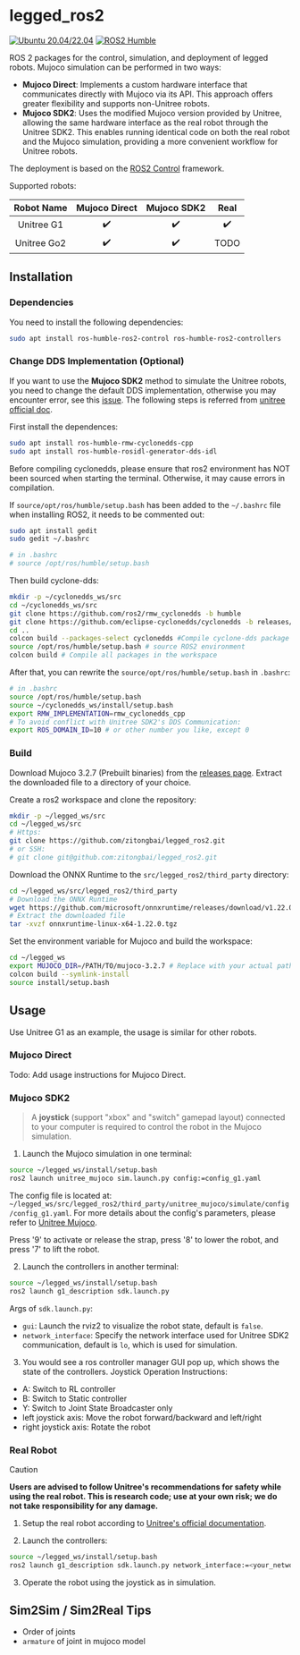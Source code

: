 # legged_ros2

[![Ubuntu 20.04/22.04](https://img.shields.io/badge/Ubuntu-22.04-blue.svg?logo=ubuntu)](https://ubuntu.com/) [![ROS2 Humble](https://img.shields.io/badge/ROS2-Humble-blue.svg?logo=ros)](https://docs.ros.org/en/humble/index.html)

ROS 2 packages for the control, simulation, and deployment of legged robots. Mujoco simulation can be performed in two ways:

- **Mujoco Direct**: Implements a custom hardware interface that communicates directly with Mujoco via its API. This approach offers greater flexibility and supports non-Unitree robots.
- **Mujoco SDK2**: Uses the modified Mujoco version provided by Unitree, allowing the same hardware interface as the real robot through the Unitree SDK2. This enables running identical code on both the real robot and the Mujoco simulation, providing a more convenient workflow for Unitree robots.

The deployment is based on the [ROS2 Control](https://control.ros.org/humble/doc/getting_started/getting_started.html) framework. 

Supported robots:

| Robot Name  |   Mujoco Direct    |    Mujoco SDK2     |        Real        |
| :---------: | :----------------: | :----------------: | :----------------: |
| Unitree G1  | :heavy_check_mark: | :heavy_check_mark: | :heavy_check_mark: |
| Unitree Go2 | :heavy_check_mark: | :heavy_check_mark: |        TODO        |


## Installation

### Dependencies

You need to install the following dependencies:

```bash
sudo apt install ros-humble-ros2-control ros-humble-ros2-controllers
```

### Change DDS Implementation (Optional)

If you want to use the **Mujoco SDK2** method to simulate the Unitree robots, you need to change the default DDS implementation, otherwise you may encounter error, see this [issue](https://github.com/unitreerobotics/unitree_mujoco/issues/46). The following steps is referred from [unitree official doc](https://support.unitree.com/home/en/G1_developer/ros2_communication_routine).


First install the dependences:
```bash
sudo apt install ros-humble-rmw-cyclonedds-cpp
sudo apt install ros-humble-rosidl-generator-dds-idl
```

Before compiling cyclonedds, please ensure that ros2 environment has NOT been sourced when starting the terminal. Otherwise, it may cause errors in compilation.

If `source/opt/ros/humble/setup.bash` has been added to the `~/.bashrc` file when installing ROS2, it needs to be commented out:

```bash
sudo apt install gedit
sudo gedit ~/.bashrc
```

```bash
# in .bashrc
# source /opt/ros/humble/setup.bash 
```

Then build cyclone-dds:

```bash
mkdir -p ~/cyclonedds_ws/src
cd ~/cyclonedds_ws/src
git clone https://github.com/ros2/rmw_cyclonedds -b humble
git clone https://github.com/eclipse-cyclonedds/cyclonedds -b releases/0.10.x 
cd ..
colcon build --packages-select cyclonedds #Compile cyclone-dds package
source /opt/ros/humble/setup.bash # source ROS2 environment
colcon build # Compile all packages in the workspace
```

After that, you can rewrite the `source/opt/ros/humble/setup.bash` in `.bashrc`:
```bash
# in .bashrc
source /opt/ros/humble/setup.bash
source ~/cyclonedds_ws/install/setup.bash
export RMW_IMPLEMENTATION=rmw_cyclonedds_cpp
# To avoid conflict with Unitree SDK2's DDS Communication:
export ROS_DOMAIN_ID=10 # or other number you like, except 0
```

### Build

Download Mujoco 3.2.7 (Prebuilt binaries) from the [releases page](https://github.com/google-deepmind/mujoco/releases). Extract the downloaded file to a directory of your choice.

Create a ros2 workspace and clone the repository:

```bash
mkdir -p ~/legged_ws/src
cd ~/legged_ws/src
# Https: 
git clone https://github.com/zitongbai/legged_ros2.git
# or SSH:
# git clone git@github.com:zitongbai/legged_ros2.git
```

Download the ONNX Runtime to the `src/legged_ros2/third_party` directory:

```bash
cd ~/legged_ws/src/legged_ros2/third_party
# Download the ONNX Runtime
wget https://github.com/microsoft/onnxruntime/releases/download/v1.22.0/onnxruntime-linux-x64-1.22.0.tgz
# Extract the downloaded file
tar -xvzf onnxruntime-linux-x64-1.22.0.tgz
```

Set the environment variable for Mujoco and build the workspace:

```bash
cd ~/legged_ws
export MUJOCO_DIR=/PATH/TO/mujoco-3.2.7 # Replace with your actual path
colcon build --symlink-install
source install/setup.bash
```

## Usage

Use Unitree G1 as an example, the usage is similar for other robots.

### Mujoco Direct

Todo: Add usage instructions for Mujoco Direct.

### Mujoco SDK2

> A **joystick** (support "xbox" and "switch" gamepad layout) connected to your computer is required to control the robot in the Mujoco simulation.

1. Launch the Mujoco simulation in one terminal:

```bash
source ~/legged_ws/install/setup.bash
ros2 launch unitree_mujoco sim.launch.py config:=config_g1.yaml
```

The config file is located at: `~/legged_ws/src/legged_ros2/third_party/unitree_mujoco/simulate/config/config_g1.yaml`. For more details about the config's parameters, please refer to [Unitree Mujoco](https://github.com/unitreerobotics/unitree_mujoco?tab=readme-ov-file#c-simulator).

Press '9' to activate or release the strap, press '8' to lower the robot, and press '7' to lift the robot.

2. Launch the controllers in another terminal:

```bash
source ~/legged_ws/install/setup.bash
ros2 launch g1_description sdk.launch.py
```

Args of `sdk.launch.py`:
- `gui`: Launch the rviz2 to visualize the robot state, default is `false`.
- `network_interface`: Specify the network interface used for Unitree SDK2 communication, default is `lo`, which is used for simulation.

3. You would see a ros controller manager GUI pop up, which shows the state of the controllers. Joystick Operation Instructions:
- A: Switch to RL controller
- B: Switch to Static controller
- Y: Switch to Joint State Broadcaster only
- left joystick axis: Move the robot forward/backward and left/right
- right joystick axis: Rotate the robot

### Real Robot

> [!CAUTION]
> **Users are advised to follow Unitree's recommendations for safety while using the real robot. This is research code; use at your own risk; we do not take responsibility for any damage.**

1. Setup the real robot according to [Unitree's official documentation](https://support.unitree.com/home/en/G1_developer/quick_development).

2. Launch the controllers:
   
```bash
source ~/legged_ws/install/setup.bash
ros2 launch g1_description sdk.launch.py network_interface:=<your_network_interface>
```

3. Operate the robot using the joystick as in simulation. 

## Sim2Sim / Sim2Real Tips

* Order of joints
* `armature` of joint in mujoco model

